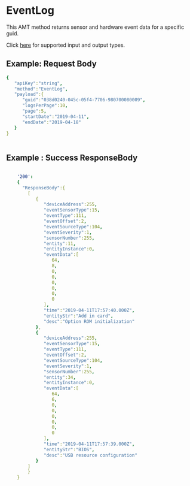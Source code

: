# EventLog

This AMT method returns sensor and hardware event data for a specific guid.

Click [here](types.md) for supported input and output types.

## Example: Request Body
``` yaml
{  
   "apiKey":"string",
   "method":"EventLog",
   "payload":{  
      "guid":"038d0240-045c-05f4-7706-980700080009",
      "logsPerPage":10,
      "page":5,
      "startDate":"2019-04-11",
      "endDate":"2019-04-18"
   }
}
	
```
## Example : Success ResponseBody

``` yaml

    '200':
    {
      "ResponseBody":{
		[  
		   {  
			  "deviceAddress":255,
			  "eventSensorType":15,
			  "eventType":111,
			  "eventOffset":2,
			  "eventSourceType":104,
			  "eventSeverity":1,
			  "sensorNumber":255,
			  "entity":11,
			  "entityInstance":0,
			  "eventData":[  
				 64,
				 8,
				 0,
				 0,
				 0,
				 0,
				 0,
				 0
			  ],
			  "time":"2019-04-11T17:57:40.000Z",
			  "entityStr":"Add in card",
			  "desc":"Option ROM initialization"
		   },
		   {  
			  "deviceAddress":255,
			  "eventSensorType":15,
			  "eventType":111,
			  "eventOffset":2,
			  "eventSourceType":104,
			  "eventSeverity":1,
			  "sensorNumber":255,
			  "entity":34,
			  "entityInstance":0,
			  "eventData":[  
				 64,
				 6,
				 0,
				 0,
				 0,
				 0,
				 0,
				 0
			  ],
			  "time":"2019-04-11T17:57:39.000Z",
			  "entityStr":"BIOS",
			  "desc":"USB resource configuration"
		   }
		]	
	    }
	}
```